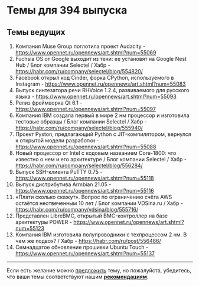 # Темы для 394 выпуска

## Темы ведущих

1. Компания Muse Group поглотила проект Audacity - https://www.opennet.ru/opennews/art.shtml?num=55069
1. Fuchsia OS от Google выходит из тени: ее установят на Google Nest Hub / Блог компании Selectel / Хабр - https://habr.com/ru/company/selectel/blog/554820/
1. Facebook открыл код Cinder, форка CPython, используемого в Instagram - https://www.opennet.ru/opennews/art.shtml?num=55083
1. Выпуск синтезатора речи RHVoice 1.2.4, развиваемого для русского языка - https://www.opennet.ru/opennews/art.shtml?num=55093
1. Релиз фреймворка Qt 6.1 - https://www.opennet.ru/opennews/art.shtml?num=55097
1. Компания IBM создала первый в мире 2 нм процессор и изготовила тестовые образцы / Блог компании Selectel / Хабр - https://habr.com/ru/company/selectel/blog/555940/
1. Проект Pyston, предлагающий Python с JIT-компилятором, вернулся к открытой модели разработки - https://www.opennet.ru/opennews/art.shtml?num=55088
1. Новый процессор от Intel с кодовым названием Core-1800: что известно о нем и его архитектуре / Блог компании Selectel / Хабр - https://habr.com/ru/company/selectel/blog/556284/
1. Выпуск SSH-клиента PuTTY 0.75 - https://www.opennet.ru/opennews/art.shtml?num=55118
1. Выпуск дистрибутива Armbian 21.05 - https://www.opennet.ru/opennews/art.shtml?num=55116
1. «Плати сколько скажут». Вопрос по ограничению счёта AWS остаётся неотвеченным 10 лет / Блог компании VDSina.ru / Хабр - https://habr.com/ru/company/vdsina/blog/555716/
1. Представлен LibreBMC, открытый BMC-контроллер на базе архитектуры POWER - https://www.opennet.ru/opennews/art.shtml?num=55123
1. Компания IBM изготовила полупроводники с техпроцессом 2 нм. В чем же подвох? / Хабр - https://habr.com/ru/post/556486/
1. Семнадцатое обновление прошивки Ubuntu Touch - https://www.opennet.ru/opennews/art.shtml?num=55137

---


Если есть желание можно [предложить](themes_from_listeners.md) тему, но пожалуйста, убедитесь, что ваши темы соответствуют нашим **[рекомендациям](Recommendations_for_the_proposed_topics.md)**.

